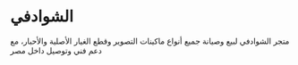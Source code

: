 # الشوادفي
متجر الشوادفي لبيع وصيانة جميع أنواع ماكينات التصوير وقطع الغيار الأصلية والأحبار، مع دعم فني وتوصيل داخل مصر
